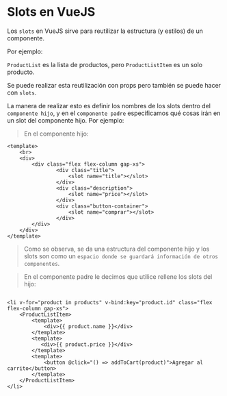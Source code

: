 # Slots en VueJS

Los `slots` en VueJS sirve para reutilizar la estructura (y estilos) de un componente.

Por ejemplo:

`ProductList` es la lista de productos, pero `ProductListItem` es un solo producto.

Se puede realizar esta reutilización con props pero también se puede hacer con `slots`.

La manera de realizar esto es definir los nombres de los slots dentro del `componente hijo`, y en el `componente padre` especificamos qué cosas irán en un slot del componente hijo. Por ejemplo:

> En el componente hijo:

```vue
<template>
    <br>
    <div>
        <div class="flex flex-column gap-xs">
                <div class="title">
                    <slot name="title"></slot>
                </div>
                <div class="description">
                    <slot name="price"></slot>
                </div>
                <div class="button-container">
                    <slot name="comprar"></slot>
                </div>
        </div>
    </div>
</template>
```

> Como se observa, se da una estructura del componente hijo y los slots son como un `espacio donde se guardará información de otros componentes`.

> En el componente padre le decimos que utilice rellene los slots del hijo:

```vue

<li v-for="product in products" v-bind:key="product.id" class="flex flex-column gap-xs">
    <ProductListItem>
        <template>
            <div>{{ product.name }}</div>
        </template>
        <template>
           <div>{{ product.price }}</div>
        </template>
        <template>
            <button @click="() => addToCart(product)">Agregar al carrito</button>
        </template>
    </ProductListItem>
</li>

```